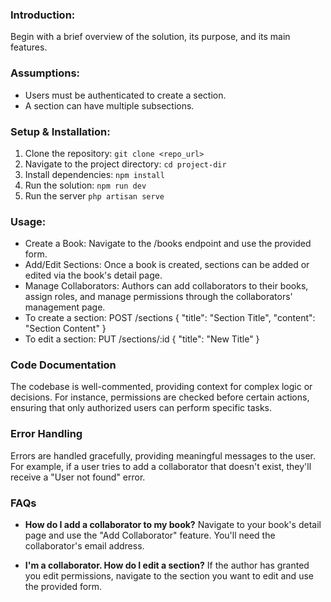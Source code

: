 ### Introduction:
Begin with a brief overview of the solution, its purpose, and its main features.

### Assumptions:
- Users must be authenticated to create a section.
- A section can have multiple subsections.

### Setup & Installation:
1. Clone the repository: `git clone <repo_url>`
2. Navigate to the project directory: `cd project-dir`
3. Install dependencies: `npm install`
4. Run the solution: `npm run dev`
5. Run the server `php artisan serve`

### Usage:
- Create a Book:
Navigate to the /books endpoint and use the provided form.
- Add/Edit Sections:
Once a book is created, sections can be added or edited via the book's detail page.
- Manage Collaborators:
Authors can add collaborators to their books, assign roles, and manage permissions through the collaborators' management page.
- To create a section: POST /sections { "title": "Section Title", "content": "Section Content" }
- To edit a section: PUT /sections/:id { "title": "New Title" }

### Code Documentation
The codebase is well-commented, providing context for complex logic or decisions. For instance, permissions are checked before certain actions, ensuring that only authorized users can perform specific tasks.

### Error Handling
Errors are handled gracefully, providing meaningful messages to the user. For example, if a user tries to add a collaborator that doesn't exist, they'll receive a "User not found" error.

### FAQs
- **How do I add a collaborator to my book?** 
Navigate to your book's detail page and use the "Add Collaborator" feature. You'll need the collaborator's email address.

- **I'm a collaborator. How do I edit a section?**
If the author has granted you edit permissions, navigate to the section you want to edit and use the provided form.


